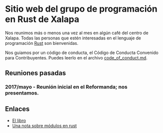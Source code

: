 # Sitio web del grupo de programación en Rust de Xalapa

Nos reunimos más o menos una vez al mes en algún café del centro de
Xalapa.  Todas las personas que estén interesadas en el lenguaje de
programación [Rust](https://rust-lang.org) son bienvenidas.

Nos guiamos por un código de conducta, el Código de Conducta Convenido
para Contribuyentes.  Puedes leerlo en el archivo [code_of_conduct.md](code_of_conduct.md).

## Reuniones pasadas

### 2017/mayo - Reunión inicial en el Reformanda; nos presentamos.

## Enlaces

* [El libro](https://doc.rust-lang.org/book/)
* [Una nota sobre módulos en rust](https://medium.com/@artur.dev/modules-in-rust-68249e9894f6)
